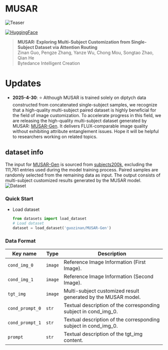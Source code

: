 # MUSAR
[//]: # (<a href="https://arxiv.org/abs/2411.15098"><img src="https://img.shields.io/badge/ariXv-2411.15098-A42C25.svg" alt="arXiv"></a>)
![Teaser](https://github.com/user-attachments/assets/69612922-7046-41b6-9f89-6c56c736ece7)

<a href="https://huggingface.co/datasets/guozinan/MUSAR-Gen"><img src="https://img.shields.io/badge/🤗_HuggingFace-Dataset-ffbd45.svg" alt="HuggingFace"></a>
> **MUSAR: Exploring Multi-Subject Customization from Single-Subject Dataset via Attention Routing**
> <br>
> Zinan Guo, 
> Pengze Zhang, 
> Yanze Wu, 
> Chong Mou, 
> Songtao Zhao,
> Qian He
> <br>
> Bytedance Intelligent Creation
> <br>

# Updates
- **2025-4-30**: ⭐️ Although MUSAR is trained solely on diptych data constructed from concatenated single-subject samples, we recognize that a high-quality multi-subject paired dataset is highly beneficial for the field of image customization. To accelerate progress in this field, we are releasing the high-quality multi-subject dataset generated by MUSAR: [MUSAR-Gen](https://huggingface.co/datasets/guozinan/MUSAR-Gen). It delivers FLUX-comparable image quality without exhibiting attribute entanglement issues. Hope it will be helpful to researchers working on related topics.
## dataset info

The input for [MUSAR-Gen](https://huggingface.co/datasets/guozinan/MUSAR-Gen) is sourced from [subjects200k](https://huggingface.co/datasets/Yuanshi/Subjects200K), excluding the 111,761 entries used during the model training process. Paired samples are randomly selected from the remaining data as input. The output consists of multi-subject customized results generated by the MUSAR model.
![Dataset](https://github.com/user-attachments/assets/13380c72-ae46-42db-9943-8162f6fd04fa)

### Quick Start
- Load dataset
  ```python
  from datasets import load_dataset
  # Load dataset
  dataset = load_dataset('guozinan/MUSAR-Gen')

### Data Format
  | Key name             | Type    | Description                                                     |
  | -------------------- | ------- |-----------------------------------------------------------------|
  | `cond_img_0`         | `image` | Reference Image Information (First Image).                      |
  | `cond_img_1`         | `image` | Reference Image Information (Second Image).                     |
  | `tgt_img`            | `image` | Multi-subject customized result generated by the MUSAR model.   |
  | `cond_prompt_0`      | `str`   | Textual description of the corresponding subject in cond_img_0. |
  | `cond_prompt_1`      | `str`   | Textual description of the corresponding subject in cond_img_0. |
  | `prompt`             | `str`   | Textual description of the tgt_img content.                     |
